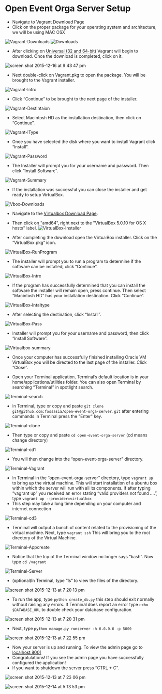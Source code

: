 # Open Event Orga Server Setup
* Navigate to [Vagrant Download Page](http://www.vagrantup.com/downloads.html)
* Click on the proper package for your operating system and architecture, we will be using MAC OSX

![Vagrant-Downloads](https://cloud.githubusercontent.com/assets/9834624/11853310/5e1df64c-a40b-11e5-9d86-a8930e939fd1.png)
![Downloads](https://cloud.githubusercontent.com/assets/9834624/11853313/5e2216c8-a40b-11e5-92d8-d525ba50a4eb.png)
* After clicking on [Universal (32 and 64-bit)](https://releases.hashicorp.com/vagrant/1.7.4/vagrant_1.7.4.dmg) Vagrant will begin to download. Once the download is completed, click on it.

![screen shot 2015-12-16 at 9 43 47 pm](https://cloud.githubusercontent.com/assets/9834624/11860002/5af622e0-a43e-11e5-8292-fabed1a41af1.png)

* Next double-click on Vagrant.pkg to open the package. You will be brought to the Vagrant installer.

![Vagrant-Intro](https://cloud.githubusercontent.com/assets/9834624/11853315/5e2590aa-a40b-11e5-8757-2441db8f0b23.png)

* Click “Continue” to be brought to the next page of the installer.

![Vagrant-Destintaion](https://cloud.githubusercontent.com/assets/9834624/11853317/5e2a1170-a40b-11e5-86c2-5355e7943045.png)

* Select Macintosh HD as the installation destination, then click on “Continue”.

![Vagrant-IType](https://cloud.githubusercontent.com/assets/9834624/11853318/5e5470aa-a40b-11e5-9f28-66222f25b1fe.png)

* Once you have selected the disk where you want to install Vagrant click “Install”.

![Vagrant-Password](https://cloud.githubusercontent.com/assets/9834624/11853325/5e64df30-a40b-11e5-9775-ec3d5d8d8a38.png)

* The Installer will prompt you for your username and password. Then click “Install Software”.

![Vagrant-Summary](https://cloud.githubusercontent.com/assets/9834624/11853320/5e54d70c-a40b-11e5-9483-2fe1a3b51fe6.png)

* If the installation was successful you can close the installer and get ready to setup VirtualBox. 

![Vbox-Downloads](https://cloud.githubusercontent.com/assets/9834624/11853321/5e553a3a-a40b-11e5-892b-51b906225cee.png)
* Navigate to the [Virtualbox Download Page](https://www.virtualbox.org/wiki/Downloads).
* Then click on "amd64", right next to the "VirtualBox 5.0.10 for OS X hosts" label.
![VirtualBox-Installer](https://cloud.githubusercontent.com/assets/9834624/11853322/5e5547b4-a40b-11e5-90eb-f2f96cfca33e.png)

* After completing the download open the VirtualBox installer. Click on the “VirtualBox.pkg” icon.

![VirtualBox-RunProgram](https://cloud.githubusercontent.com/assets/9834624/11853327/5e6a30f2-a40b-11e5-9b58-10064b34d843.png)

* The installer will prompt you to run a program to determine if the software can be installed, click “Continue”.

![VirtualBox-Intro](https://cloud.githubusercontent.com/assets/9834624/11853323/5e5ea2dc-a40b-11e5-9a50-ffda4e08297a.png)

* If the program has successfully determined that you can install the software the installer will remain open, press continue. Then select “Macintosh HD” has your installation destination.   Click “Continue”.

![VirtualBox-Intaltype](https://cloud.githubusercontent.com/assets/9834624/11853324/5e621d86-a40b-11e5-9587-298ea5b26a31.png)

* After selecting the destination, click “Install”.

![VirtualBox-Pass](https://cloud.githubusercontent.com/assets/9834624/11853326/5e67b7d2-a40b-11e5-8565-ecf423311c80.png)

* Installer will prompt you for your username and password, then click “Install Software”.

![Virtualbox-summary](https://cloud.githubusercontent.com/assets/9834624/11853329/5e71173c-a40b-11e5-876a-7aca23d3f744.png)

* Once your computer has successfully finished installing Oracle VM VirtualBox you will be directed to the last page of the installer. Click “Close”.

* Open your Terminal application, Terminal’s default location is in your home/applications/utilities folder. You can also open Terminal by searching “Terminal” in spotlight search.

![Terminal-search](https://cloud.githubusercontent.com/assets/9834624/11858953/392f8bb0-a434-11e5-9939-e2de9c14ed7f.png)

* In Terminal, type or copy and paste
```git clone git@github.com:fossasia/open-event-orga-server.git```
after entering commands in Terminal press the "Enter" key.

![Terminal-clone](https://cloud.githubusercontent.com/assets/9834624/11853331/5e75a66c-a40b-11e5-8984-00dd1b57730f.png)
* Then type or copy and paste 
```cd open-event-orga-server```
 (cd means change directory)

![Terminal-cd1](https://cloud.githubusercontent.com/assets/9834624/11853330/5e72b952-a40b-11e5-8b58-80f7d1a50b2c.png)

* You will then change into the “open-event-orga-server” directory.

![Terminal-Vagrant](https://cloud.githubusercontent.com/assets/9834624/11853332/5e789fb6-a40b-11e5-876e-ba37e462643d.png)
* In Terminal in the “open-event-orga-server” directory, type
```vagrant up```
to bring up the virtual machine. This will start installation of a ubuntu box within which the server will run with all its components. If after typing “vagrant up” you received an error stating “valid providers not found ….”, type
```vagrant up --provider=virtualbox```
* This step may take a long time depending on your computer and internet connection

![Terminal-cd3](https://cloud.githubusercontent.com/assets/9834624/11853333/5e78ebba-a40b-11e5-9b1a-02ba564c64fb.png)

* Terminal will output a bunch of content related to the provisioning of the virtual machine. Next, type 
```vagrant ssh```
This will bring you to the root directory of the Virtual Machine.

![Terminal-Appcreate](https://cloud.githubusercontent.com/assets/9834624/11853335/5e7f398e-a40b-11e5-99d3-e3b9662b1819.png)


* Notice that the top of the Terminal window no longer says “bash”. Now type 
```cd /vagrant```

![Terminal-Server](https://cloud.githubusercontent.com/assets/9834624/11853337/5e830226-a40b-11e5-8816-4f735307f902.png)


* (optional)In Terminal, type “ls” to view the files of the directory.

![screen shot 2015-12-13 at 7 20 13 pm](https://cloud.githubusercontent.com/assets/9834624/11853339/5e89fcca-a40b-11e5-9b3d-64b0d2429398.png)


* To run the app, type 
```python create_db.py```
this step should exit normally without raising any errors. If Terminal does report an error type 
```echo $DATABASE_URL```
to double check your database configuration.

![screen shot 2015-12-13 at 7 20 31 pm](https://cloud.githubusercontent.com/assets/9834624/11853341/5e8f3f96-a40b-11e5-9d54-76f35af12a05.png)


* Next, type
```python manage.py runserver -h 0.0.0.0 -p 5000```

![screen shot 2015-12-13 at 7 22 55 pm](https://cloud.githubusercontent.com/assets/9834624/11853343/5e9cab7c-a40b-11e5-96ad-30df2a3e33a0.png)


* Now your server is up and running. To view the admin page go to [localhost:8001](localhost:8001)
* Congratulations! If you see the admin page you have successfully configured the application! 
* If you want to shutdown the server press “CTRL + C”.

![screen shot 2015-12-13 at 7 23 06 pm](https://cloud.githubusercontent.com/assets/9834624/11853345/5eb0e1b4-a40b-11e5-9995-f5bba6255064.png)

![screen shot 2015-12-14 at 5 13 53 pm](https://cloud.githubusercontent.com/assets/9834624/11853344/5ea28ccc-a40b-11e5-82d7-5ce49c2e2991.png)
